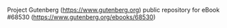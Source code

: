 Project Gutenberg (https://www.gutenberg.org) public repository for
eBook #68530 (https://www.gutenberg.org/ebooks/68530)
